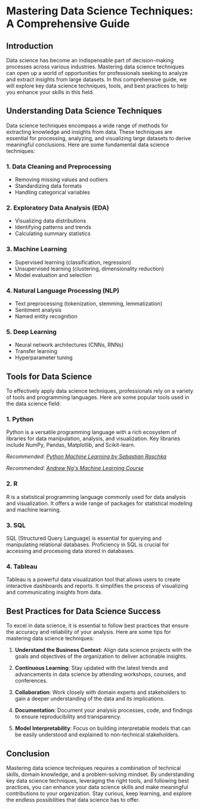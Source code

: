 # Mastering Data Science Techniques: A Comprehensive Guide

## Introduction

Data science has become an indispensable part of decision-making processes across various industries. Mastering data science techniques can open up a world of opportunities for professionals seeking to analyze and extract insights from large datasets. In this comprehensive guide, we will explore key data science techniques, tools, and best practices to help you enhance your skills in this field.

## Understanding Data Science Techniques

Data science techniques encompass a wide range of methods for extracting knowledge and insights from data. These techniques are essential for processing, analyzing, and visualizing large datasets to derive meaningful conclusions. Here are some fundamental data science techniques:

### 1. Data Cleaning and Preprocessing

- Removing missing values and outliers
- Standardizing data formats
- Handling categorical variables

### 2. Exploratory Data Analysis (EDA)

- Visualizing data distributions
- Identifying patterns and trends
- Calculating summary statistics

### 3. Machine Learning

- Supervised learning (classification, regression)
- Unsupervised learning (clustering, dimensionality reduction)
- Model evaluation and selection

### 4. Natural Language Processing (NLP)

- Text preprocessing (tokenization, stemming, lemmatization)
- Sentiment analysis
- Named entity recognition

### 5. Deep Learning

- Neural network architectures (CNNs, RNNs)
- Transfer learning
- Hyperparameter tuning

## Tools for Data Science

To effectively apply data science techniques, professionals rely on a variety of tools and programming languages. Here are some popular tools used in the data science field:

### 1. Python

Python is a versatile programming language with a rich ecosystem of libraries for data manipulation, analysis, and visualization. Key libraries include NumPy, Pandas, Matplotlib, and Scikit-learn.

*Recommended: <a href="https://amazon.com/dp/B08N5WRWNW?tag=aiblogcontent-20" target="_blank" rel="nofollow sponsored">Python Machine Learning by Sebastian Raschka</a>*



*Recommended: <a href="https://coursera.org/learn/machine-learning" target="_blank" rel="nofollow sponsored">Andrew Ng's Machine Learning Course</a>*

### 2. R

R is a statistical programming language commonly used for data analysis and visualization. It offers a wide range of packages for statistical modeling and machine learning.

### 3. SQL

SQL (Structured Query Language) is essential for querying and manipulating relational databases. Proficiency in SQL is crucial for accessing and processing data stored in databases.

### 4. Tableau

Tableau is a powerful data visualization tool that allows users to create interactive dashboards and reports. It simplifies the process of visualizing and communicating insights from data.

## Best Practices for Data Science Success

To excel in data science, it is essential to follow best practices that ensure the accuracy and reliability of your analysis. Here are some tips for mastering data science techniques:

1. **Understand the Business Context**: Align data science projects with the goals and objectives of the organization to deliver actionable insights.

2. **Continuous Learning**: Stay updated with the latest trends and advancements in data science by attending workshops, courses, and conferences.

3. **Collaboration**: Work closely with domain experts and stakeholders to gain a deeper understanding of the data and its implications.

4. **Documentation**: Document your analysis processes, code, and findings to ensure reproducibility and transparency.

5. **Model Interpretability**: Focus on building interpretable models that can be easily understood and explained to non-technical stakeholders.

## Conclusion

Mastering data science techniques requires a combination of technical skills, domain knowledge, and a problem-solving mindset. By understanding key data science techniques, leveraging the right tools, and following best practices, you can enhance your data science skills and make meaningful contributions to your organization. Stay curious, keep learning, and explore the endless possibilities that data science has to offer.